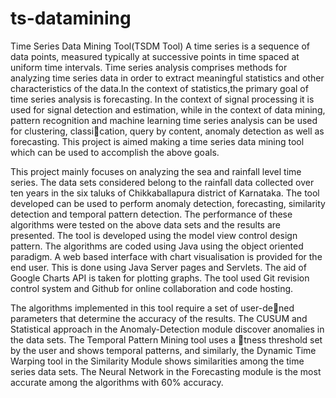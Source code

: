 ts-datamining
=============

Time Series Data Mining Tool(TSDM Tool)
A time series is a sequence of
data points, measured typically at successive points in time spaced at uniform
time intervals. Time series analysis comprises methods for analyzing
time series data in order to extract meaningful statistics and other characteristics
of the data.In the context of statistics,the primary goal of time series
analysis is forecasting. In the context of signal processing it is used for signal
detection and estimation, while in the context of data mining, pattern
recognition and machine learning time series analysis can be used for clustering,
classication, query by content, anomaly detection as well as forecasting.
This project is aimed making a time series data mining tool which can be
used to accomplish the above goals.


This project mainly focuses on analyzing the sea and rainfall level time
series. The data sets considered belong to the rainfall data collected over
ten years in the six taluks of Chikkaballapura district of Karnataka. The
tool developed can be used to perform anomaly detection, forecasting, similarity
detection and temporal pattern detection. The performance of these
algorithms were tested on the above data sets and the results are presented.
The tool is developed using the model view control design pattern. The algorithms
are coded using Java using the object oriented paradigm. A web
based interface with chart visualisation is provided for the end user. This is
done using Java Server pages and Servlets. The aid of Google Charts API
is taken for plotting graphs. The tool used Git revision control system and
Github for online collaboration and code hosting.


The algorithms implemented in this tool require a set of user-dened
parameters that determine the accuracy of the results. The CUSUM and
Statistical approach in the Anomaly-Detection module discover anomalies in
the data sets. The Temporal Pattern Mining tool uses a tness threshold set
by the user and shows temporal patterns, and similarly, the Dynamic Time
Warping tool in the Similarity Module shows similarities among the time
series data sets. The Neural Network in the Forecasting module is the most
accurate among the algorithms with 60% accuracy.
